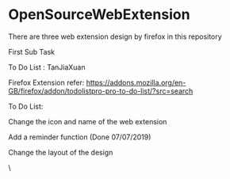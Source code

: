# OpenSourceWebExtension

There are three web extension design by firefox in this repository

First Sub Task

To Do List : TanJiaXuan

Firefox Extension refer: https://addons.mozilla.org/en-GB/firefox/addon/todolistpro-pro-to-do-list/?src=search

To Do List:

Change the icon and name of the web extension

Add a reminder function (Done 07/07/2019)

Change the layout of the design

\
